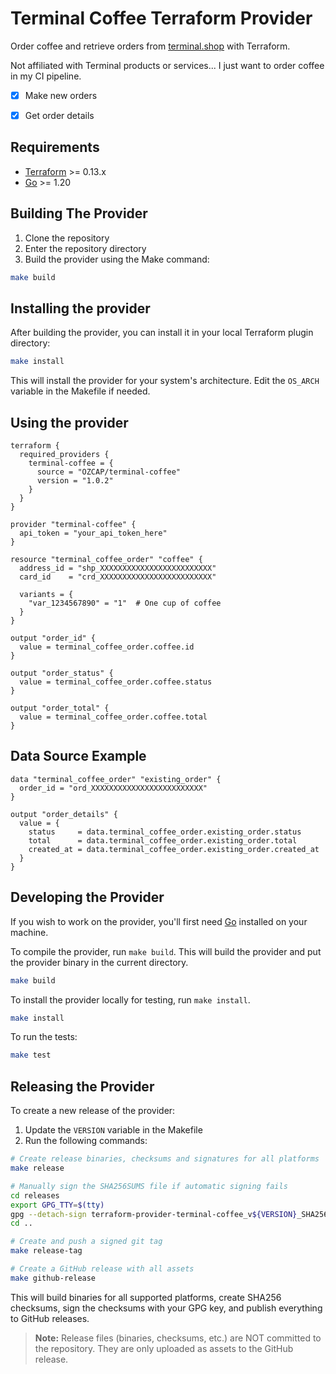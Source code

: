 # Terminal Coffee Terraform Provider

Order coffee and retrieve orders from [terminal.shop](https://www.terminal.shop/) with Terraform.

Not affiliated with Terminal products or services... I just want to order coffee in my CI pipeline.


- [x] Make new orders
- [x] Get order details


## Requirements

- [Terraform](https://www.terraform.io/downloads.html) >= 0.13.x
- [Go](https://golang.org/doc/install) >= 1.20

## Building The Provider

1. Clone the repository
2. Enter the repository directory
3. Build the provider using the Make command:

```sh
make build
```

## Installing the provider

After building the provider, you can install it in your local Terraform plugin directory:

```sh
make install
```

This will install the provider for your system's architecture. Edit the `OS_ARCH` variable in the Makefile if needed.

## Using the provider

```hcl
terraform {
  required_providers {
    terminal-coffee = {
      source = "OZCAP/terminal-coffee"
      version = "1.0.2"
    }
  }
}

provider "terminal-coffee" {
  api_token = "your_api_token_here"
}

resource "terminal_coffee_order" "coffee" {
  address_id = "shp_XXXXXXXXXXXXXXXXXXXXXXXXX"
  card_id    = "crd_XXXXXXXXXXXXXXXXXXXXXXXXX"
  
  variants = {
    "var_1234567890" = "1"  # One cup of coffee
  }
}

output "order_id" {
  value = terminal_coffee_order.coffee.id
}

output "order_status" {
  value = terminal_coffee_order.coffee.status
}

output "order_total" {
  value = terminal_coffee_order.coffee.total
}
```

## Data Source Example

```hcl
data "terminal_coffee_order" "existing_order" {
  order_id = "ord_XXXXXXXXXXXXXXXXXXXXXXXXX"
}

output "order_details" {
  value = {
    status     = data.terminal_coffee_order.existing_order.status
    total      = data.terminal_coffee_order.existing_order.total
    created_at = data.terminal_coffee_order.existing_order.created_at
  }
}
```

## Developing the Provider

If you wish to work on the provider, you'll first need [Go](http://www.golang.org) installed on your machine.

To compile the provider, run `make build`. This will build the provider and put the provider binary in the current directory.

```sh
make build
```

To install the provider locally for testing, run `make install`.

```sh
make install
```

To run the tests:

```sh
make test
```

## Releasing the Provider

To create a new release of the provider:

1. Update the `VERSION` variable in the Makefile
2. Run the following commands:

```sh
# Create release binaries, checksums and signatures for all platforms
make release

# Manually sign the SHA256SUMS file if automatic signing fails
cd releases
export GPG_TTY=$(tty)
gpg --detach-sign terraform-provider-terminal-coffee_v${VERSION}_SHA256SUMS
cd ..

# Create and push a signed git tag
make release-tag

# Create a GitHub release with all assets
make github-release
```

This will build binaries for all supported platforms, create SHA256 checksums, sign the checksums with your GPG key, and publish everything to GitHub releases.

> **Note:** Release files (binaries, checksums, etc.) are NOT committed to the repository. They are only uploaded as assets to the GitHub release.